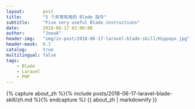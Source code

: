 ```yaml
---
layout:       post
title:        "5 个非常有用的 Blade 指令"
subtitle:     "Five very useful Blade instructions"
date:         2018-06-17 02:00:00
author:       "JoouA"
header-img:   "img/in-post/2018-06-17-laravel-blade-skill/Hippopx.jpg"
header-mask:  0.3
catalog:      true
multilingual: false
tags:
    - Blade
    - Laravel
    - PHP
---
```


<div class="zh post-container">
    {% capture about_zh %}{% include posts/2018-06-17-laravel-blade-skill/zh.md %}{% endcapture %}
    {{ about_zh | markdownify }}
</div>